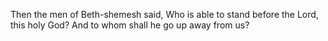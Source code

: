 Then the men of Beth-shemesh said, Who is able to stand before the Lord, this holy God? And to whom shall he go up away from us?
